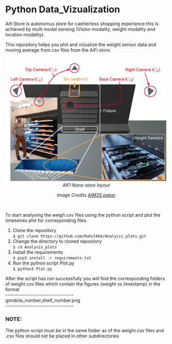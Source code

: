 # Python Data_Vizualization

Aifi Store is autonomus store for cashierless shopping experience this is achieved by multi modal sensing (Vision modality, weight modality and location modality).
<br />

This repository helps you plot and vizualize the weight sensor data and moving average from csv files from the AiFi store.
<br />
<p align="center">
<img src="images/plates.png" width="500" class="center">
  </br>
  <em>AIFI Nano store layout</em>
  </br>
  <p align="center">
  <em>Image Credits <a href="https://dl.acm.org/doi/10.1145/3360322.3361018" target="_blank">AIM3S paper</a></em>
  </p>
</p>
<br/>




To start analysing the weigh.csv files using the python script and plot the timeseries plot for corresponding files.
1. Clone the repository<br />
`$ git clone https://github.com/Rahul664/Analysis_plots.git`<br />
2. Change the directory to cloned repository<br/>
`$ cd Analysis_plots`<br />
3. Install the requirements <br/>
`$ pip3 install -r requirements.txt`<br/>
4. Run the python script Plot.py<br />
`$ python3 Plot.py`<br />

After the script has run successfully you will find the corresponding folders of weight.csv files which contain the figures (weight vs timestamp) in the format<br /> 
--------------------------------- <br />
gondola_number,shelf_number.png   <br />
--------------------------------- <br />


### NOTE:
The python script must be in the same folder as of the weight.csv files and .csv files should not be placed in other subdirectories <br/>

